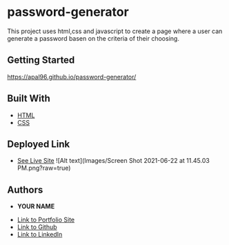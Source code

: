 # password-generator

This project uses html,css and javascript to create a page where a user can generate a password basen on the criteria of their choosing.

## Getting Started
https://apal96.github.io/password-generator/




## Built With

* [HTML](https://developer.mozilla.org/en-US/docs/Web/HTML)
* [CSS](https://developer.mozilla.org/en-US/docs/Web/CSS)


## Deployed Link

* [See Live Site](https://apal96.github.io/password-generator/)
![Alt text](Images/Screen Shot 2021-06-22 at 11.45.03 PM.png?raw=true)



## Authors

* **YOUR NAME** 

- [Link to Portfolio Site](https://apal96.github.io/alisha-portfolio/)
- [Link to Github](https://github.com/apal96)
- [Link to LinkedIn](linkedin.com/in/alisha-pal-6635361b5)

